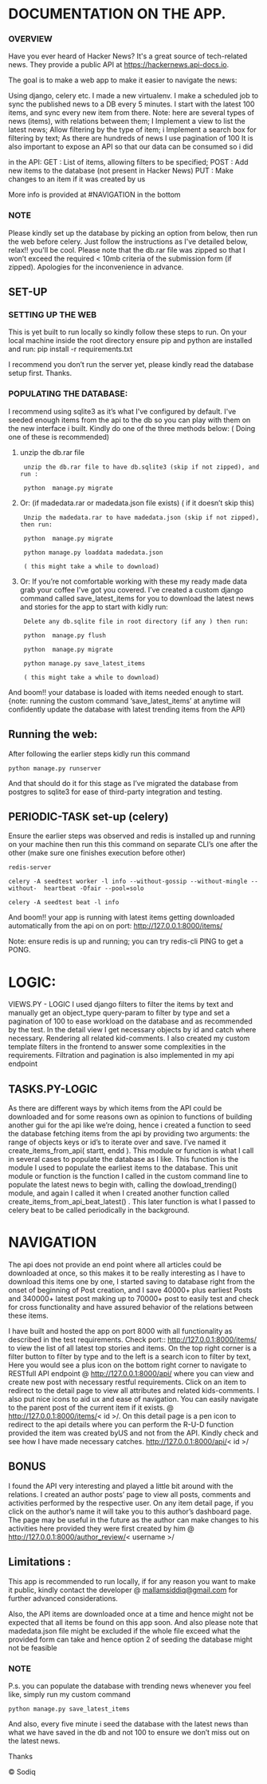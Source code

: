 # DOCUMENTATION  ON THE APP.

### OVERVIEW

Have you ever heard of Hacker News? It's a great source of tech-related news. They provide a public API at https://hackernews.api-docs.io.

The goal is to make a web app to make it easier to navigate the news:

Using django, celery etc. I made a new virtualenv.
I make a scheduled job to sync the published news to a DB every 5 minutes. I start with the latest 100 items, and sync every new item from there. Note: here are several types of news (items), with relations between them;
I Implement a view to list the latest news;
Allow filtering by the type of item;
i Implement a search box for filtering by text;
As there are hundreds of news I use pagination of 100
It is also important to expose an API so that our data can be consumed so i did

in the API:	GET : List of items, allowing filters to be specified;
			POST : Add new items to the database (not present in Hacker News)
			PUT : Make changes to an item if it was created by us

More info is provided at #NAVIGATION in the bottom


### NOTE

Please kindly set up the database by picking an option from below, then run the web before celery. Just follow the instructions as I've detailed below, relax!! you'll be cool. Please note that the db.rar file was zipped so that I won’t exceed the required < 10mb criteria of the submission form (if zipped). Apologies for the inconvenience in advance.

## SET-UP

### SETTING UP THE WEB
This is yet built to run locally so kindly follow these steps to run.
On your local machine inside the root directory ensure pip and python are installed and run:
	pip  install -r requirements.txt

I recommend you don’t run the server yet, please kindly read the database setup first. Thanks.

### POPULATING THE DATABASE:

I recommend using sqlite3 as it’s what I've configured by default. I've seeded enough items from the api to the db so you can play with them on the new interface i built. Kindly do one of the three methods below: 
( Doing one of these is recommended)

1. unzip the db.rar file 

		unzip the db.rar file to have db.sqlite3 (skip if not zipped), and run :

		python  manage.py migrate

2. Or:  (if madedata.rar or madedata.json  file exists) ( if it doesn’t skip this)

		Unzip the madedata.rar to have madedata.json (skip if not zipped), then run: 

		python  manage.py migrate

		python manage.py loaddata madedata.json 

		( this might take a while to download)

3. Or: If you’re not comfortable working with these my ready made data grab your coffee I've got you covered. I’ve created a custom django command called save_latest_items  for you to download the latest news and stories for the app to start with kidly run:

		Delete any db.sqlite file in root directory (if any ) then run:

		python  manage.py flush

		python  manage.py migrate

		python manage.py save_latest_items 	

		( this might take a while to download)

And boom!! your database is loaded with items needed enough to start.
{note: running  the custom command ‘save_latest_items’ at anytime will confidently update the database with latest trending items from the API}

## Running the web:

After following the earlier steps kidly run this command

	python manage.py runserver
 
And that should do it for this stage as I’ve migrated the database from postgres to sqlite3 for ease of third-party integration and testing.
 
 
## PERIODIC-TASK set-up (celery)
 
Ensure the earlier steps was observed and redis is installed up and  running on your machine then run this this command on separate CLI’s one after the other (make sure one finishes execution before other)
 
	redis-server

	celery -A seedtest worker -l info --without-gossip --without-mingle --without-	heartbeat -Ofair --pool=solo

	celery -A seedtest beat -l info

And boom!! your app is running with latest items getting downloaded automatically from the api on on port: http://127.0.0.1:8000/items/ 
 
Note: ensure redis is up and running; you can try redis-cli PING to get a PONG.

# LOGIC:
VIEWS.PY  -  LOGIC
I used django filters to filter the items by text and manually get an object_type query-param to filter by type and set a pagination of 100 to ease workload on the database and as recommended by the test.
In the detail view I get necessary objects by id and catch where necessary. Rendering all related kid-comments.
I also created my custom template filters in the frontend to answer some complexities in the requirements.
Filtration and pagination is also implemented in my api endpoint
 
## TASKS.PY-LOGIC
As there are different ways by which items from the API could be downloaded and for some reasons own as opinion to functions of building another gui for the api like we’re doing, hence i created a function to seed the database fetching items from the api by providing two arguments: the range of objects keys or id’s to iterate over and save. I’ve named it create_items_from_api( startt, endd ). This module or function is what I call in several cases to populate the database as I like. This function is the module I used to populate the earliest items to the database. This unit module or function is the function I called in the custom command line to populate the latest news to begin with, calling the dowload_trending() module, and again  I called it when I created another function called create_items_from_api_beat_latest()  . This later function is what I passed to celery beat to be  called periodically in the background.
 


# NAVIGATION

The api does not provide an end point where all articles could be downloaded at once, so this makes it to be really interesting as I have to download this items one by one, I started saving to database right from the onset of beginning of Post creation, and I save 40000+ plus earliest Posts and 340000+ latest post making up to 70000+ post to easily test and check for cross functionality and have assured behavior of the relations between these items.
 
I have built and hosted the app on port 8000 with all functionality as described in the test requirements.
Check port:: http://127.0.0.1:8000/items/  to view the list of all  latest top stories and items. On the top right corner is a filter button to filter by type and to the left is a search icon to filter by text, Here you would see a plus icon on the bottom right corner to navigate to RESTfull API endpoint @ http://127.0.0.1:8000/api/  where you can view and create new post with necessary restful requirements.
Click on an item to redirect to the detail page to view all attributes and related kids-comments. I also put nice icons to aid ux and ease of navigation. You can easily navigate to the parent post of the current item if it exists. @ http://127.0.0.1:8000/items/< id >/.
  On this detail page is a pen icon to redirect to the api details where you can perform the R-U-D function provided the item was created  byUS and not from the API. Kindly check and see how I have made necessary catches. http://127.0.0.1:8000/api/< id >/ 
 
 
## BONUS

I found the API very interesting and played a little bit around with the relations. I created an author posts’ page to view all posts, comments and activities performed by the respective user. On  any item detail page, if you click on the author’s name it will take you to this author’s dashboard page. The page may be useful in the future as the author can make changes to his activities here provided they were first created by him	@ http://127.0.0.1:8000/author_review/< username >/ 
  
## Limitations :
This app is recommended to run locally,  if for any reason you want  to  make it public, kindly contact the developer @ mallamsiddiq@gmail.com  for further advanced considerations.
 
Also, the API items are downloaded once at a time and hence might not be expected that all items be found on this app soon.
And also please note that madedata.json file might be excluded if the whole file exceed what the provided form can take and hence option 2 of seeding the database might not be feasible

### NOTE

P.s. you can populate the database with trending news whenever you feel like, simply run my custom command

	python manage.py save_latest_items 

And also, every five minute i seed the database with the latest news than what we have saved in the db and not 100 to ensure we don’t miss out on the latest news.

 
Thanks
 
© Sodiq
 
 


